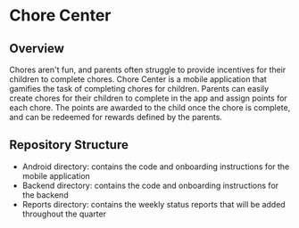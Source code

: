 # Chore Center

## Overview

Chores aren't fun, and parents often struggle to provide incentives for their children to complete chores. Chore Center is a mobile application that gamifies the task of completing chores for children. Parents can easily create chores for their children to complete in the app and assign points for each chore. The points are awarded to the child once the chore is complete, and can be redeemed for rewards defined by the parents.

## Repository Structure

- Android directory: contains the code and onboarding instructions for the mobile application
- Backend directory: contains the code and onboarding instructions for the backend
- Reports directory: contains the weekly status reports that will be added throughout the quarter
